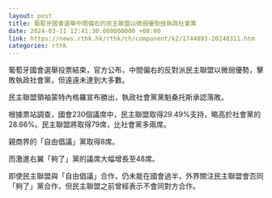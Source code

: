 ```yaml
---
layout: post
title: 葡萄牙國會選舉中間偏右的民主聯盟以微弱優勢挫執政社會黨
date: 2024-03-11 12:41:30.000000000 +08:00
link: https://news.rthk.hk/rthk/ch/component/k2/1744093-20240311.htm
categories: rthk
---
```


葡萄牙國會選舉投票結束，官方公布，中間偏右的反對派民主聯盟以微弱優勢，擊敗執政社會黨，但遠遠未達到大多數。

民主聯盟領袖蒙特內格羅宣布勝出，執政社會黨黨魁桑托斯承認落敗。

根據票站調查，國會230個議席中，民主聯盟取得29.49%支持，略高於社會黨的28.66%。民主聯盟將取得79席，比社會黨多兩席。

親商界的「自由倡議」黨取得8席。

而激進右翼「夠了」黨的議席大幅增長至48席。

即使民主聯盟與「自由倡議」合作，仍未能在國會過半，外界關注民主聯盟會否同「夠了」黨合作，但民主聯盟之前曾經表示不會同對方合作。
